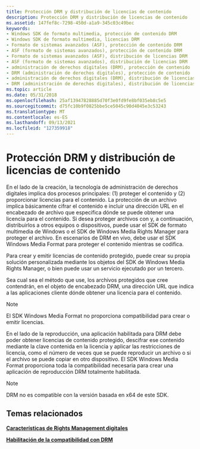```yaml
---
title: Protección DRM y distribución de licencias de contenido
description: Protección DRM y distribución de licencias de contenido
ms.assetid: 147fef8c-7298-450d-a1a9-345c03c49bec
keywords:
- Windows SDK de formato multimedia, protección de contenido DRM
- Windows SDK de formato multimedia, licencias DRM
- Formato de sistemas avanzados (ASF), protección de contenido DRM
- ASF (formato de sistemas avanzados), protección de contenido DRM
- Formato de sistemas avanzados (ASF), distribución de licencias DRM
- ASF (formato de sistemas avanzados), distribución de licencias DRM
- administración de derechos digitales (DRM), protección de contenido
- DRM (administración de derechos digitales), protección de contenido
- administración de derechos digitales (DRM), distribución de licencias
- DRM (administración de derechos digitales), distribución de licencias
ms.topic: article
ms.date: 05/31/2018
ms.openlocfilehash: 25af13947828885d70f3e0fd9fe8bf035eb8c5e5
ms.sourcegitcommit: d75fc10b9f0825bbe5ce5045c90d4045e3c53243
ms.translationtype: MT
ms.contentlocale: es-ES
ms.lasthandoff: 09/13/2021
ms.locfileid: "127359918"
---
```

# <a name="drm-protection-and-content-license-distribution"></a>Protección DRM y distribución de licencias de contenido

En el lado de la creación, la tecnología de administración de derechos digitales implica dos procesos principales: (1) proteger el contenido y (2) proporcionar licencias para el contenido. La protección de un archivo implica básicamente cifrar el contenido e incluir una dirección URL en el encabezado de archivo que especifica dónde se puede obtener una licencia para el contenido. Si desea proteger archivos con y, a continuación, distribuirlos a otros equipos o dispositivos, puede usar el SDK de formato multimedia de Windows o el SDK de Windows Media Rights Manager para proteger el archivo. En escenarios de DRM en vivo, debe usar el SDK Windows Media Format para proteger el contenido mientras se codifica.

Para crear y emitir licencias de contenido protegido, puede crear su propia solución personalizada mediante los objetos del SDK de Windows Media Rights Manager, o bien puede usar un servicio ejecutado por un tercero.

Sea cual sea el método que use, los archivos protegidos que cree contendrán, en el objeto de encabezado DRM, una dirección URL que indica a las aplicaciones cliente dónde obtener una licencia para el contenido.

> [!Note]  
> El SDK Windows Media Format no proporciona compatibilidad para crear o emitir licencias.

 

En el lado de la reproducción, una aplicación habilitada para DRM debe poder obtener licencias de contenido protegido, descifrar ese contenido mediante la clave contenida en la licencia y aplicar las restricciones de licencia, como el número de veces que se puede reproducir un archivo o si el archivo se puede copiar en otro dispositivo. El SDK Windows Media Format proporciona toda la compatibilidad necesaria para crear una aplicación de reproducción DRM totalmente habilitada.

> [!Note]  
> DRM no es compatible con la versión basada en x64 de este SDK.

 

## <a name="related-topics"></a>Temas relacionados

<dl> <dt>

[**Características de Rights Management digitales**](digital-rights-management-features.md)
</dt> <dt>

[**Habilitación de la compatibilidad con DRM**](enabling-drm-support.md)
</dt> </dl>

 

 




